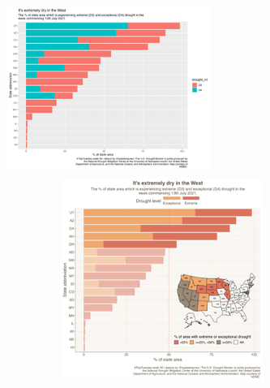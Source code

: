 
<p align="left">
  <img src="https://github.com/kayleahaynes/TidyTuesday/blob/master/2021/week30/default_week30.png" width="400">
    </p>

<p align="right">
  <img src="https://github.com/kayleahaynes/TidyTuesday/blob/master/2021/week30/week30.png" width="400">
    </p>
